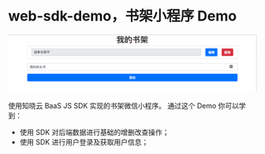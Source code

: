 # web-sdk-demo，书架小程序 Demo

<p align="center"><img src="/assets/web-sdk-demo.png" /></p>

使用知晓云 BaaS JS SDK 实现的书架微信小程序。
通过这个 Demo 你可以学到：

- 使用 SDK 对后端数据进行基础的增删改查操作；
- 使用 SDK 进行用户登录及获取用户信息；